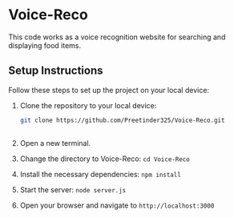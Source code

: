 # Voice-Reco

This code works as a voice recognition website for searching and displaying food items.

## Setup Instructions

Follow these steps to set up the project on your local device:

1. Clone the repository to your local device:
   ```bash
   git clone https://github.com/Preetinder325/Voice-Reco.git
 
3. Open a new terminal.

4. Change the directory to Voice-Reco:  `cd Voice-Reco`

5. Install the necessary dependencies: `npm install`

6. Start the server: `node server.js`

7. Open your browser and navigate to `http://localhost:3000`
